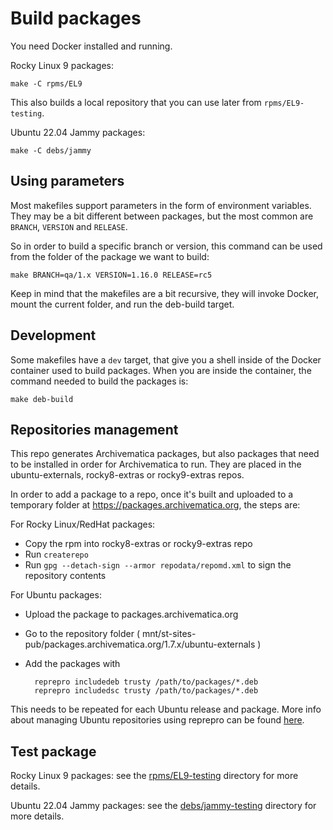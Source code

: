 # Build packages

You need Docker installed and running.

Rocky Linux 9 packages:

    make -C rpms/EL9

This also builds a local repository that you can use later from `rpms/EL9-testing`.

Ubuntu 22.04 Jammy packages:

    make -C debs/jammy

## Using parameters

Most makefiles support parameters in the form of environment variables. They
may be a bit different between packages, but the most common are `BRANCH`,
`VERSION` and `RELEASE`.

So in order to build a specific branch or version, this command can be used from
the folder of the package we want to build:

    make BRANCH=qa/1.x VERSION=1.16.0 RELEASE=rc5

Keep in mind that the makefiles are a bit recursive, they will invoke Docker,
mount the current folder, and run the deb-build target.

## Development

Some makefiles have a `dev` target, that give you a shell inside of the Docker
container used to build packages. When you are inside the container, the command
needed to build the packages is:

    make deb-build

## Repositories management

This repo generates Archivematica packages, but also packages that need to be
installed in order for Archivematica to run. They are placed in the
ubuntu-externals, rocky8-extras or rocky9-extras repos.

In order to add a package to a repo, once it's built and uploaded to a temporary
folder at <https://packages.archivematica.org>, the steps are:

For Rocky Linux/RedHat packages:

- Copy the rpm into rocky8-extras or rocky9-extras repo
- Run `createrepo`
- Run `gpg --detach-sign --armor repodata/repomd.xml` to sign the
repository contents

For Ubuntu packages:

- Upload the package to packages.archivematica.org
- Go to the repository folder
( mnt/st-sites-pub/packages.archivematica.org/1.7.x/ubuntu-externals )
- Add the packages with

        reprepro includedeb trusty /path/to/packages/*.deb
        reprepro includedsc trusty /path/to/packages/*.deb

This needs to be repeated for each Ubuntu release and package. More info about
managing Ubuntu repositories using reprepro can be found
[here](https://wiki.archivematica.org/Release_Process#Build_deb.2Frpm_packages).

## Test package

Rocky Linux 9 packages: see the [rpms/EL9-testing](rpms/EL9-testing) directory
for more details.

Ubuntu 22.04 Jammy packages: see the [debs/jammy-testing](debs/jammy-testing)
directory for more details.
